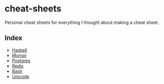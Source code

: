 # cheat-sheets
Personal cheat sheets for everything I thought about making a cheat sheet.

Index
-----

* [Haskell](sheets/haskell.md)
* [Mongo](sheets/mongo.md)
* [Postgres](sheets/postgres.md)
* [Redis](sheets/redis.md)
* [Bash](sheets/bash.md)
* [Unicode](sheets/unicode.md)
